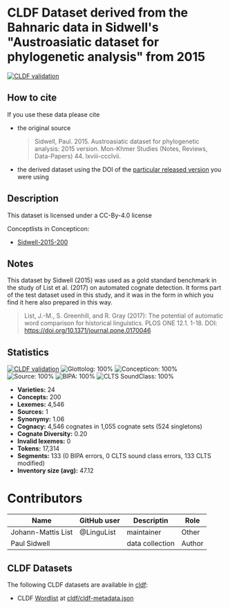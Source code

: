 # CLDF Dataset derived from the Bahnaric data in Sidwell's "Austroasiatic dataset for phylogenetic analysis" from 2015

[![CLDF validation](https://github.com/lexibank/sidwellbahnaric/workflows/CLDF-validation/badge.svg)](https://github.com/lexibank/sidwellbahnaric/actions?query=workflow%3ACLDF-validation)

## How to cite

If you use these data please cite
- the original source
  > Sidwell, Paul. 2015. Austroasiatic dataset for phylogenetic analysis: 2015 version. Mon-Khmer Studies (Notes, Reviews, Data-Papers) 44. lxviii-ccclvii.
- the derived dataset using the DOI of the [particular released version](../../releases/) you were using

## Description


This dataset is licensed under a CC-By-4.0 license


Conceptlists in Concepticon:
- [Sidwell-2015-200](https://concepticon.clld.org/contributions/Sidwell-2015-200)
## Notes

This dataset by Sidwell (2015) was used as a gold standard benchmark in the study of List et al. (2017) on automated cognate detection. It forms part of the test dataset used in this study, and it was in the form in which you find it here also prepared in this way.

> List, J.-M., S. Greenhill, and R. Gray (2017): The potential of automatic word comparison for historical linguistics. PLOS ONE 12.1. 1-18. DOI: https://doi.org/10.1371/journal.pone.0170046







## Statistics


[![CLDF validation](https://github.com/lexibank/sidwellbahnaric/workflows/CLDF-validation/badge.svg)](https://github.com/lexibank/sidwellbahnaric/actions?query=workflow%3ACLDF-validation)
![Glottolog: 100%](https://img.shields.io/badge/Glottolog-100%25-brightgreen.svg "Glottolog: 100%")
![Concepticon: 100%](https://img.shields.io/badge/Concepticon-100%25-brightgreen.svg "Concepticon: 100%")
![Source: 100%](https://img.shields.io/badge/Source-100%25-brightgreen.svg "Source: 100%")
![BIPA: 100%](https://img.shields.io/badge/BIPA-100%25-brightgreen.svg "BIPA: 100%")
![CLTS SoundClass: 100%](https://img.shields.io/badge/CLTS%20SoundClass-100%25-brightgreen.svg "CLTS SoundClass: 100%")

- **Varieties:** 24
- **Concepts:** 200
- **Lexemes:** 4,546
- **Sources:** 1
- **Synonymy:** 1.06
- **Cognacy:** 4,546 cognates in 1,055 cognate sets (524 singletons)
- **Cognate Diversity:** 0.20
- **Invalid lexemes:** 0
- **Tokens:** 17,314
- **Segments:** 133 (0 BIPA errors, 0 CLTS sound class errors, 133 CLTS modified)
- **Inventory size (avg):** 47.12

# Contributors

Name               | GitHub user | Descriptin |Role
---                | ---         | --- | ---
Johann-Mattis List | @LinguList  | maintainer | Other 
Paul Sidwell | | data collection | Author




## CLDF Datasets

The following CLDF datasets are available in [cldf](cldf):

- CLDF [Wordlist](https://github.com/cldf/cldf/tree/master/modules/Wordlist) at [cldf/cldf-metadata.json](cldf/cldf-metadata.json)